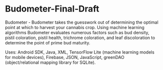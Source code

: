 # Budometer-Final-Draft

Budometer - Budometer takes the guesswork out of determining the optimal point at which to harvest your cannabis crop. Using machine learning algorithms Budometer evaluates numerous factors such as bud density, pistil coloration, pistil health, trichrome coloration, and leaf discoloration to determine the point of prime bud maturity.

Uses: Android SDK, Java, XML, TensorFlow Lite (machine learning models for mobile devices), Firebase, JSON, JavaScript, greenDAO (object/relational mapping library for SQLite).
